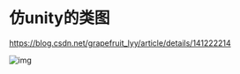 # 仿unity的类图

https://blog.csdn.net/grapefruit_lyy/article/details/141222214

![img](https://i-blog.csdnimg.cn/direct/a879952352a94a77ac5c9e52f71c3861.png)